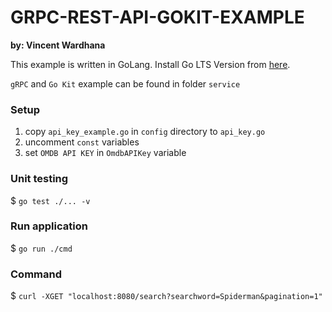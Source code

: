 # GRPC-REST-API-GOKIT-EXAMPLE

**by: Vincent Wardhana**

This example is written in GoLang. Install Go LTS Version from [here](https://golang.org/dl/).

```gRPC``` and ```Go Kit``` example can be found in folder  ```service```

### Setup

1. copy ```api_key_example.go``` in ```config``` directory to ```api_key.go```
2. uncomment ```const``` variables
3. set ```OMDB API KEY``` in ```OmdbAPIKey``` variable


### Unit testing

$ ```go test ./... -v```


### Run application

$ ```go run ./cmd```


### Command

$ ```curl -XGET "localhost:8080/search?searchword=Spiderman&pagination=1"```
